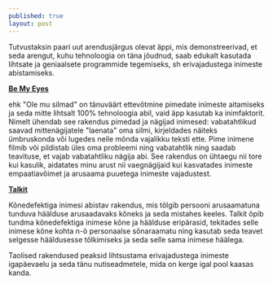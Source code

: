 ```yaml
---
published: true
layout: post
---
```




Tutvustaksin paari uut arendusjärgus olevat äppi, mis demonstreerivad, et seda arengut, kuhu tehnoloogia on täna jõudnud, saab edukalt kasutada lihtsate ja geniaalsete programmide tegemiseks, sh erivajadustega inimeste abistamiseks. 


[**Be My Eyes**](http://www.bemyeyes.org/)

ehk "Ole mu silmad" on tänuväärt ettevõtmine pimedate inimeste aitamiseks ja seda mitte lihtsalt 100% tehnoloogia abil, vaid äpp kasutab ka inimfaktorit. Nimelt ühendab see rakendus pimedad ja nägijad inimesed: vabatahtlikud saavad mittenägijatele "laenata" oma silmi, kirjeldades näiteks ümbruskonda või lugedes neile mõnda vajalikku teksti ette. Pime inimene filmib või pildistab üles oma probleemi ning vabatahtlik ning saadab teavituse, et vajab vabatahtliku nägija abi. See rakendus on ühtaegu nii tore kui kasulik, aidatates minu arust nii vaegnägijaid kui kasvatades inimeste empaatiavõimet ja arusaama puuetega inimeste vajadustest. 


[**Talkit**](http://www.talkitt.com/)

Kõnedefektiga inimesi abistav rakendus, mis tõlgib persooni arusaamatuna tunduva häälduse arusaadavaks kõneks ja seda mistahes keeles. Talkit õpib tundma kõnedefektiga inimese kõne ja häälduse eripärasid, tekitades selle inimese kõne kohta n-ö personaalse sõnaraamatu ning kasutab seda teavet selgesse hääldusesse tõlkimiseks ja seda selle sama inimese häälega.  

Taolised rakendused peaksid lihtsustama erivajadustega inimeste igapäevaelu ja seda tänu nutiseadmetele, mida on kerge igal pool kaasas kanda.
